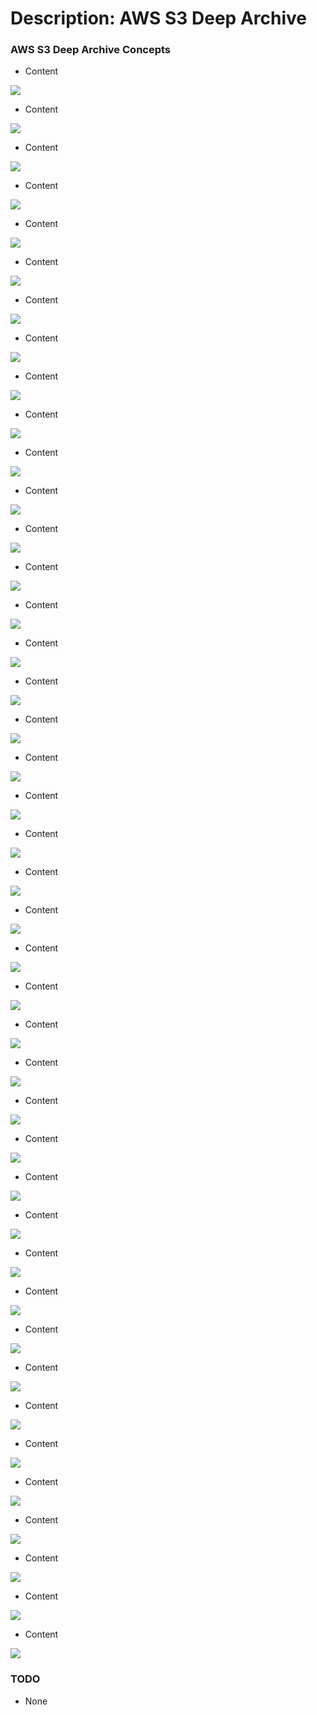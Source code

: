 # Description: AWS S3 Deep Archive

### AWS S3 Deep Archive Concepts
* Content

![](images/IMG_1786.png)

* Content

![](images/IMG_1787.png)

* Content

![](images/IMG_1788.png)

* Content

![](images/IMG_1789.png)

* Content

![](images/IMG_1790.png)

* Content

![](images/IMG_1791.png)

* Content

![](images/IMG_1792.png)

* Content

![](images/IMG_1793.png)

* Content

![](images/IMG_1794.png)

* Content

![](images/IMG_1795.png)

* Content

![](images/IMG_1796.png)

* Content

![](images/IMG_1797.png)

* Content

![](images/IMG_1798.png)

* Content

![](images/IMG_1799.png)

* Content

![](images/IMG_1800.png)

* Content

![](images/IMG_1801.png)

* Content

![](images/IMG_1802.png)

* Content

![](images/IMG_1803.png)

* Content

![](images/IMG_1804.png)

* Content

![](images/IMG_1805.png)

* Content

![](images/IMG_1806.png)

* Content

![](images/IMG_1807.png)

* Content

![](images/IMG_1808.png)

* Content

![](images/IMG_1809.png)

* Content

![](images/IMG_1810.png)

* Content

![](images/IMG_1811.png)

* Content

![](images/IMG_1812.png)

* Content

![](images/IMG_1813.png)

* Content

![](images/IMG_1814.png)

* Content

![](images/IMG_1815.png)

* Content

![](images/IMG_1816.png)

* Content

![](images/IMG_1817.png)

* Content

![](images/IMG_1818.png)

* Content

![](images/IMG_1819.png)

* Content

![](images/IMG_1821.png)

* Content

![](images/IMG_1822.png)

* Content

![](images/IMG_1823.png)

* Content

![](images/IMG_1824.png)

* Content

![](images/IMG_1825.png)

* Content

![](images/IMG_1826.png)

* Content

![](images/IMG_1827.png)

* Content

![](images/IMG_1828.png)

### TODO
* None
